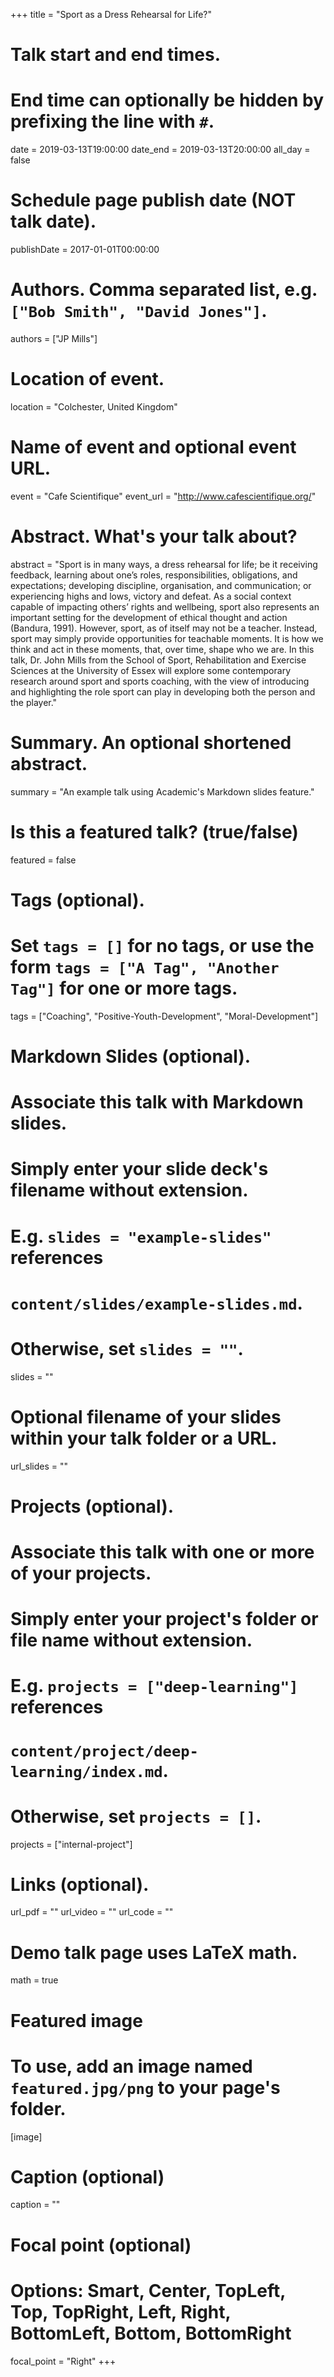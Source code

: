 +++
title = "Sport as a Dress Rehearsal for Life?"

# Talk start and end times.
#   End time can optionally be hidden by prefixing the line with `#`.
date = 2019-03-13T19:00:00
date_end = 2019-03-13T20:00:00
all_day = false

# Schedule page publish date (NOT talk date).
publishDate = 2017-01-01T00:00:00

# Authors. Comma separated list, e.g. `["Bob Smith", "David Jones"]`.
authors = ["JP Mills"]

# Location of event.
location = "Colchester, United Kingdom"

# Name of event and optional event URL.
event = "Cafe Scientifique"
event_url = "http://www.cafescientifique.org/"

# Abstract. What's your talk about?
abstract = "Sport is in many ways, a dress rehearsal for life; be it receiving feedback, learning about one’s roles, responsibilities, obligations, and expectations; developing discipline, organisation, and communication; or experiencing highs and lows, victory and defeat.  As a social context capable of impacting others’ rights and wellbeing, sport also represents an important setting for the development of ethical thought and action (Bandura, 1991). However, sport, as of itself may not be a teacher.  Instead, sport may simply provide opportunities for teachable moments.  It is how we think and act in these moments, that, over time, shape who we are. In this talk, Dr. John Mills from the School of Sport, Rehabilitation and Exercise Sciences at the University of Essex will explore some contemporary research around sport and sports coaching, with the view of introducing and highlighting the role sport can play in developing both the person and the player."

# Summary. An optional shortened abstract.
summary = "An example talk using Academic's Markdown slides feature."

# Is this a featured talk? (true/false)
featured = false

# Tags (optional).
#   Set `tags = []` for no tags, or use the form `tags = ["A Tag", "Another Tag"]` for one or more tags.
tags = ["Coaching", "Positive-Youth-Development", "Moral-Development"]

# Markdown Slides (optional).
#   Associate this talk with Markdown slides.
#   Simply enter your slide deck's filename without extension.
#   E.g. `slides = "example-slides"` references 
#   `content/slides/example-slides.md`.
#   Otherwise, set `slides = ""`.
slides = ""

# Optional filename of your slides within your talk folder or a URL.
url_slides = ""

# Projects (optional).
#   Associate this talk with one or more of your projects.
#   Simply enter your project's folder or file name without extension.
#   E.g. `projects = ["deep-learning"]` references 
#   `content/project/deep-learning/index.md`.
#   Otherwise, set `projects = []`.
projects = ["internal-project"]

# Links (optional).
url_pdf = ""
url_video = ""
url_code = ""

# Demo talk page uses LaTeX math.
math = true

# Featured image
# To use, add an image named `featured.jpg/png` to your page's folder. 
[image]
  # Caption (optional)
  caption = ""

  # Focal point (optional)
  # Options: Smart, Center, TopLeft, Top, TopRight, Left, Right, BottomLeft, Bottom, BottomRight
  focal_point = "Right"
+++
